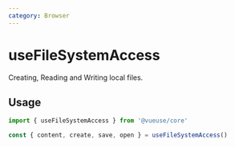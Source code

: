 ```yaml
---
category: Browser
---
```


# useFileSystemAccess

Creating, Reading and Writing local files.

## Usage

```ts
import { useFileSystemAccess } from '@vueuse/core'

const { content, create, save, open } = useFileSystemAccess()
```
